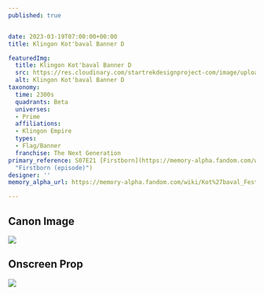 ```yaml
---
published: true


date: 2023-03-19T07:00:00+00:00
title: Klingon Kot'baval Banner D

featuredImg:
  title: Klingon Kot'baval Banner D
  src: https://res.cloudinary.com/startrekdesignproject-com/image/upload/v1679275349/Klingon-Kot_baval-Banner-D.png
  alt: Klingon Kot'baval Banner D
taxonomy:
  time: 2300s
  quadrants: Beta
  universes:
  - Prime
  affiliations:
  - Klingon Empire
  types:
  - Flag/Banner
  franchise: The Next Generation
primary_reference: S07E21 [Firstborn](https://memory-alpha.fandom.com/wiki/Firstborn_(episode)
  "Firstborn (episode)")
designer: ''
memory_alpha_url: https://memory-alpha.fandom.com/wiki/Kot%27baval_Festival

---
```

## Canon Image

![](https://res.cloudinary.com/startrekdesignproject-com/image/upload/v1679275349/Klingon-Kot_baval-Banner-D_TNG-7x21-1.jpg)

## Onscreen Prop

![](https://res.cloudinary.com/startrekdesignproject-com/image/upload/v1679275349/Klingon-Kot_baval-Banner-D_Prop.jpg)